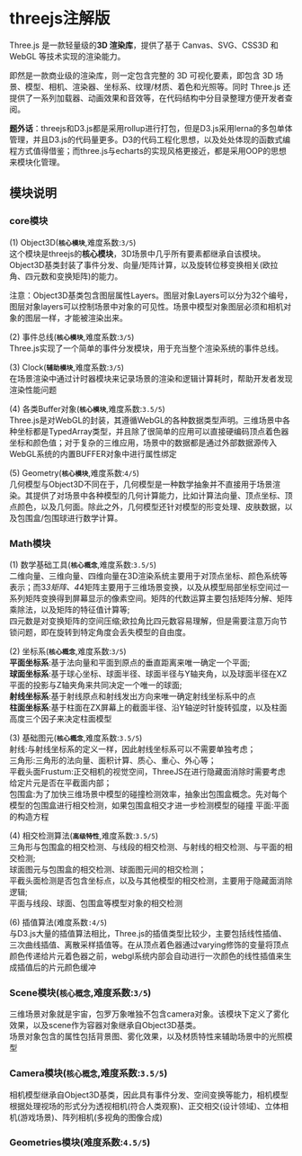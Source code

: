 # threejs注解版
Three.js 是一款轻量级的<b>3D 渲染库</b>，提供了基于 Canvas、SVG、CSS3D 和 WebGL 等技术实现的渲染能力。

即然是一款商业级的渲染库，则一定包含完整的 3D 可视化要素，即包含 3D 场景、模型、相机、渲染器、坐标系、纹理/材质、着色和光照等。同时 Three.js 还提供了一系列加载器、动画效果和音效等，在代码结构中分目录整理方便开发者查阅。  

<b>题外话</b>：threejs和D3.js都是采用rollup进行打包，但是D3.js采用lerna的多包单体管理，并且D3.js的代码量更多。D3的代码工程化思想，以及处处体现的函数式编程方式值得借鉴；而three.js与echarts的实现风格更接近，都是采用OOP的思想来模块化管理。


## 模块说明  
### core模块
(1) Object3D(**`核心模块`**,难度系数:`3/5`)  
这个模块是threejs的**核心模块**，3D场景中几乎所有要素都继承自该模块。Object3D基类封装了事件分发、向量/矩阵计算，以及旋转位移变换相关(欧拉角、四元数和变换矩阵)的能力。

注意：Object3D基类包含图层属性Layers。图层对象Layers可以分为32个编号，图层对象layers可以控制场景中对象的可见性。场景中模型对象图层必须和相机对象的图层一样，才能被渲染出来。

(2) 事件总线(**`核心模块`**,难度系数:`3/5`)  
Three.js实现了一个简单的事件分发模块，用于充当整个渲染系统的事件总线。

(3) Clock(**`辅助模块`**,难度系数:`3/5`)  
在场景渲染中通过计时器模块来记录场景的渲染和逻辑计算耗时，帮助开发者发现渲染性能问题

(4) 各类Buffer对象(**`核心模块`**,难度系数:`3.5/5`)  
Three.js是对WebGL的封装，其遵循WebGL的各种数据类型声明。三维场景中各种坐标都是TypedArray类型，并且除了很简单的应用可以直接硬编码顶点着色器坐标和颜色值；对于复杂的三维应用，场景中的数据都是通过外部数据源传入WebGL系统的内置BUFFER对象中进行属性绑定

(5) Geometry(**`核心模块`**,难度系数:`4/5`)    
几何模型与Object3D不同在于，几何模型是一种数学抽象并不直接用于场景渲染。其提供了对场景中各种模型的几何计算能力，比如计算法向量、顶点坐标、顶点颜色，以及几何面。除此之外，几何模型还针对模型的形变处理、皮肤数据，以及包围盒/包围球进行数学计算。


### Math模块
(1) 数学基础工具(**`核心概念`**,难度系数:`3.5/5`)  
二维向量、三维向量、四维向量在3D渲染系统主要用于对顶点坐标、颜色系统等表示；而3*3矩阵、4*4矩阵主要用于三维场景变换，以及从模型局部坐标空间过一系列矩阵变换得到屏幕显示的像素空间。矩阵的代数运算主要包括矩阵分解、矩阵乘除法，以及矩阵的特征值计算等;  
四元数是对变换矩阵的空间压缩;欧拉角比四元数容易理解，但是需要注意万向节锁问题，即在旋转到特定角度会丢失模型的自由度。

(2) 坐标系(**`核心概念`**,难度系数:`3/5`)  
<b>平面坐标系</b>:基于法向量和平面到原点的垂直距离来唯一确定一个平面;  
<b>球面坐标系</b>:基于球心坐标、球面半径、球面半径与Y轴夹角，以及球面半径在XZ平面的投影与Z轴夹角来共同决定一个唯一的球面;  
<b>射线坐标系</b>:基于射线原点和射线发出方向来唯一确定射线坐标系中的点  
<b>柱面坐标系</b>:基于柱面在ZX屏幕上的截面半径、沿Y轴逆时针旋转弧度，以及柱面高度三个因子来决定柱面模型

(3) 基础图元(**`核心概念`**,难度系数:`3.5/5`)  
射线:与射线坐标系的定义一样，因此射线坐标系可以不需要单独考虑；  
三角形:三角形的法向量、面积计算、质心、重心、外心等；  
平截头面Frustum:正交相机的视觉空间，ThreeJS在进行隐藏面消除时需要考虑给定片元是否在平截面内部；  
包围盒:为了加快三维场景中模型的碰撞检测效率，抽象出包围盒概念。先对每个模型的包围盒进行相交检测，如果包围盒相交才进一步检测模型的碰撞
平面:平面的构造方程

(4) 相交检测算法(**`高级特性`**,难度系数:`3.5/5`)  
三角形与包围盒的相交检测、与线段的相交检测、与射线的相交检测、与平面的相交检测;  
球面图元与包围盒的相交检测、球面图元间的相交检测；  
平截头面检测是否包含坐标点，以及与其他模型的相交检测，主要用于隐藏面消除逻辑;  
平面与线段、球面、包围盒等模型对象的相交检测


(6) 插值算法(难度系数`:4/5`)  
与D3.js大量的插值算法相比，Three.js的插值类型比较少，主要包括线性插值、三次曲线插值、离散采样插值等。在从顶点着色器通过varying修饰的变量将顶点颜色传递给片元着色器之前，webgl系统内部会自动进行一次颜色的线性插值来生成插值后的片元颜色缓冲


### Scene模块(**`核心概念`**,难度系数:`3/5`)   
三维场景对象就是宇宙，包罗万象唯独不包含camera对象。该模块下定义了雾化效果，以及scene作为容器对象继承自Object3D基类。  
场景对象包含的属性包括背景图、雾化效果，以及材质特性来辅助场景中的光照模型

### Camera模块(**`核心概念`**,难度系数:`3.5/5`) 
相机模型继承自Object3D基类，因此具有事件分发、空间变换等能力，相机模型根据处理视场的形式分为透视相机(符合人类观察)、正交相交(设计领域)、立体相机(游戏场景)、阵列相机(多视角的图像合成) 

### Geometries模块(难度系数:`4.5/5`)